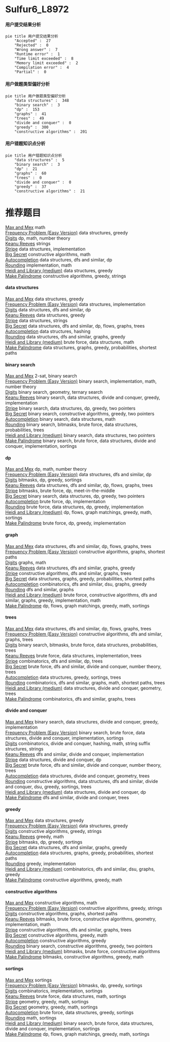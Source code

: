 # Sulfur6_L8972
<!-- tabs:start -->
#### **用户提交结果分析**

```mermaid
pie title 用户提交结果分析
    "Accepted" :  27
    "Rejected" :  0
    "Wrong answer" :  7
    "Runtime error" :  1
    "Time limit exceeded" :  8
    "Memory limit exceeded" :  2
    "Compilation error" :  4
    "Partial" :  0
```
#### **用户做题类型偏好分析**

```mermaid
pie title 用户做题类型偏好分析
    "data structures" :  348
    "binary search" :  3
    "dp" :  153
    "graphs" :  41
    "trees" :  49
    "divide and conquer" :  0
    "greedy" :  300
    "constructive algorithms" :  201
```
#### **用户错题知识点分析**

```mermaid
pie title 用户错题知识点分析
    "data structures" :  5
    "binary search" :  3
    "dp" :  21
    "graphs" :  60
    "trees" :  0
    "divide and conquer" :  0
    "greedy" :  37
    "constructive algorithms" :  21
```
<!-- tabs:end -->
# 推荐题目
[Max and Mex](http://codeforces.com/problemset/problem/1496/B)		math		  
[Frequency Problem (Easy Version)](http://codeforces.com/problemset/problem/1446/D1)		data structures,
                        greedy		  
[Digits](http://codeforces.com/problemset/problem/1510/D)		dp,
                        math,
                        number theory		  
[Keanu Reeves](http://codeforces.com/problemset/problem/1189/A)		strings		  
[Stripe](http://codeforces.com/problemset/problem/18/C)		data structures,
                        implementation		  
[Big Secret](http://codeforces.com/problemset/problem/925/C)		constructive algorithms,
                        math		  
[Autocompletion](http://codeforces.com/problemset/problem/1312/G)		data structures,
                        dfs and similar,
                        dp		  
[Rounding](http://codeforces.com/problemset/problem/898/A)		implementation,
                        math		  
[Heidi and Library (medium)](http://codeforces.com/problemset/problem/802/B)		data structures,
                        greedy		  
[Make Palindrome](http://codeforces.com/problemset/problem/600/C)		constructive algorithms,
                        greedy,
                        strings		  
<!-- tabs:start -->
#### **data structures**
[Max and Mex](http://codeforces.com/problemset/problem/1446/D1)		data structures,
                        greedy		  
[Frequency Problem (Easy Version)](http://codeforces.com/problemset/problem/18/C)		data structures,
                        implementation		  
[Digits](http://codeforces.com/problemset/problem/1312/G)		data structures,
                        dfs and similar,
                        dp		  
[Keanu Reeves](http://codeforces.com/problemset/problem/802/B)		data structures,
                        greedy		  
[Stripe](http://codeforces.com/problemset/problem/827/C)		data structures,
                        strings		  
[Big Secret](http://codeforces.com/problemset/problem/1263/F)		data structures,
                        dfs and similar,
                        dp,
                        flows,
                        graphs,
                        trees		  
[Autocompletion](http://codeforces.com/problemset/problem/733/D)		data structures,
                        hashing		  
[Rounding](http://codeforces.com/problemset/problem/1348/F)		data structures,
                        dfs and similar,
                        graphs,
                        greedy		  
[Heidi and Library (medium)](http://codeforces.com/problemset/problem/475/D)		brute force,
                        data structures,
                        math		  
[Make Palindrome](http://codeforces.com/problemset/problem/912/D)		data structures,
                        graphs,
                        greedy,
                        probabilities,
                        shortest paths		  
#### **binary search**
[Max and Mex](http://codeforces.com/problemset/problem/587/D)		2-sat,
                        binary search		  
[Frequency Problem (Easy Version)](http://codeforces.com/problemset/problem/1098/E)		binary search,
                        implementation,
                        math,
                        number theory		  
[Digits](https://codeforces.com/contest/1395/problem/F)		binary search,
                        geometry,
                        ternary search		  
[Keanu Reeves](https://codeforces.com/contest/1440/problem/E)		binary search,
                        data structures,
                        divide and conquer,
                        greedy,
                        implementation		  
[Stripe](http://codeforces.com/problemset/problem/1492/C)		binary search,
                        data structures,
                        dp,
                        greedy,
                        two pointers		  
[Big Secret](http://codeforces.com/problemset/problem/1463/D)		binary search,
                        constructive algorithms,
                        greedy,
                        two pointers		  
[Autocompletion](http://codeforces.com/problemset/problem/1490/G)		binary search,
                        data structures,
                        math		  
[Rounding](http://codeforces.com/problemset/problem/1479/D)		binary search,
                        bitmasks,
                        brute force,
                        data structures,
                        probabilities,
                        trees		  
[Heidi and Library (medium)](http://codeforces.com/problemset/problem/1436/E)		binary search,
                        data structures,
                        two pointers		  
[Make Palindrome](http://codeforces.com/problemset/problem/1461/D)		binary search,
                        brute force,
                        data structures,
                        divide and conquer,
                        implementation,
                        sortings		  
#### **dp**
[Max and Mex](http://codeforces.com/problemset/problem/1510/D)		dp,
                        math,
                        number theory		  
[Frequency Problem (Easy Version)](http://codeforces.com/problemset/problem/1312/G)		data structures,
                        dfs and similar,
                        dp		  
[Digits](http://codeforces.com/problemset/problem/417/D)		bitmasks,
                        dp,
                        greedy,
                        sortings		  
[Keanu Reeves](http://codeforces.com/problemset/problem/1263/F)		data structures,
                        dfs and similar,
                        dp,
                        flows,
                        graphs,
                        trees		  
[Stripe](http://codeforces.com/problemset/problem/1105/E)		bitmasks,
                        brute force,
                        dp,
                        meet-in-the-middle		  
[Big Secret](http://codeforces.com/problemset/problem/1492/C)		binary search,
                        data structures,
                        dp,
                        greedy,
                        two pointers		  
[Autocompletion](https://codeforces.com/contest/1457/problem/C)		brute force,
                        dp,
                        implementation		  
[Rounding](http://codeforces.com/problemset/problem/1491/C)		brute force,
                        data structures,
                        dp,
                        greedy,
                        implementation		  
[Heidi and Library (medium)](http://codeforces.com/problemset/problem/1437/C)		dp,
                        flows,
                        graph matchings,
                        greedy,
                        math,
                        sortings		  
[Make Palindrome](http://codeforces.com/problemset/problem/1499/B)		brute force,
                        dp,
                        greedy,
                        implementation		  
#### **graph**
[Max and Mex](http://codeforces.com/problemset/problem/1263/F)		data structures,
                        dfs and similar,
                        dp,
                        flows,
                        graphs,
                        trees		  
[Frequency Problem (Easy Version)](http://codeforces.com/problemset/problem/543/B)		constructive algorithms,
                        graphs,
                        shortest paths		  
[Digits](https://codeforces.com/contest/403/problem/C)		graphs,
                        math		  
[Keanu Reeves](http://codeforces.com/problemset/problem/1348/F)		data structures,
                        dfs and similar,
                        graphs,
                        greedy		  
[Stripe](http://codeforces.com/problemset/problem/317/C)		constructive algorithms,
                        dfs and similar,
                        graphs,
                        trees		  
[Big Secret](http://codeforces.com/problemset/problem/912/D)		data structures,
                        graphs,
                        greedy,
                        probabilities,
                        shortest paths		  
[Autocompletion](http://codeforces.com/problemset/problem/325/E)		combinatorics,
                        dfs and similar,
                        dsu,
                        graphs,
                        greedy		  
[Rounding](http://codeforces.com/problemset/problem/1062/F)		dfs and similar,
                        graphs		  
[Heidi and Library (medium)](http://codeforces.com/problemset/problem/1487/C)		brute force,
                        constructive algorithms,
                        dfs and similar,
                        graphs,
                        greedy,
                        implementation,
                        math		  
[Make Palindrome](http://codeforces.com/problemset/problem/1437/C)		dp,
                        flows,
                        graph matchings,
                        greedy,
                        math,
                        sortings		  
#### **trees**
[Max and Mex](http://codeforces.com/problemset/problem/1263/F)		data structures,
                        dfs and similar,
                        dp,
                        flows,
                        graphs,
                        trees		  
[Frequency Problem (Easy Version)](http://codeforces.com/problemset/problem/317/C)		constructive algorithms,
                        dfs and similar,
                        graphs,
                        trees		  
[Digits](http://codeforces.com/problemset/problem/1479/D)		binary search,
                        bitmasks,
                        brute force,
                        data structures,
                        probabilities,
                        trees		  
[Keanu Reeves](http://codeforces.com/problemset/problem/1511/C)		brute force,
                        data structures,
                        implementation,
                        trees		  
[Stripe](http://codeforces.com/problemset/problem/1499/F)		combinatorics,
                        dfs and similar,
                        dp,
                        trees		  
[Big Secret](http://codeforces.com/problemset/problem/1491/E)		brute force,
                        dfs and similar,
                        divide and conquer,
                        number theory,
                        trees		  
[Autocompletion](http://codeforces.com/problemset/problem/1466/D)		data structures,
                        greedy,
                        sortings,
                        trees		  
[Rounding](http://codeforces.com/problemset/problem/1495/D)		combinatorics,
                        dfs and similar,
                        graphs,
                        math,
                        shortest paths,
                        trees		  
[Heidi and Library (medium)](http://codeforces.com/problemset/problem/1303/G)		data structures,
                        divide and conquer,
                        geometry,
                        trees		  
[Make Palindrome](http://codeforces.com/problemset/problem/1454/E)		combinatorics,
                        dfs and similar,
                        graphs,
                        trees		  
#### **divide and conquer**
[Max and Mex](https://codeforces.com/contest/1440/problem/E)		binary search,
                        data structures,
                        divide and conquer,
                        greedy,
                        implementation		  
[Frequency Problem (Easy Version)](http://codeforces.com/problemset/problem/1461/D)		binary search,
                        brute force,
                        data structures,
                        divide and conquer,
                        implementation,
                        sortings		  
[Digits](http://codeforces.com/problemset/problem/1466/G)		combinatorics,
                        divide and conquer,
                        hashing,
                        math,
                        string suffix structures,
                        strings		  
[Keanu Reeves](http://codeforces.com/problemset/problem/1490/D)		dfs and similar,
                        divide and conquer,
                        implementation		  
[Stripe](https://codeforces.com/contest/1483/problem/C)		data structures,
                        divide and conquer,
                        dp		  
[Big Secret](http://codeforces.com/problemset/problem/1491/E)		brute force,
                        dfs and similar,
                        divide and conquer,
                        number theory,
                        trees		  
[Autocompletion](http://codeforces.com/problemset/problem/1303/G)		data structures,
                        divide and conquer,
                        geometry,
                        trees		  
[Rounding](http://codeforces.com/problemset/problem/1494/D)		constructive algorithms,
                        data structures,
                        dfs and similar,
                        divide and conquer,
                        dsu,
                        greedy,
                        sortings,
                        trees		  
[Heidi and Library (medium)](http://codeforces.com/problemset/problem/1482/E)		data structures,
                        divide and conquer,
                        dp		  
[Make Palindrome](http://codeforces.com/problemset/problem/566/C)		dfs and similar,
                        divide and conquer,
                        trees		  
#### **greedy**
[Max and Mex](http://codeforces.com/problemset/problem/1446/D1)		data structures,
                        greedy		  
[Frequency Problem (Easy Version)](http://codeforces.com/problemset/problem/802/B)		data structures,
                        greedy		  
[Digits](http://codeforces.com/problemset/problem/600/C)		constructive algorithms,
                        greedy,
                        strings		  
[Keanu Reeves](http://codeforces.com/problemset/problem/1217/B)		greedy,
                        math		  
[Stripe](http://codeforces.com/problemset/problem/417/D)		bitmasks,
                        dp,
                        greedy,
                        sortings		  
[Big Secret](http://codeforces.com/problemset/problem/1348/F)		data structures,
                        dfs and similar,
                        graphs,
                        greedy		  
[Autocompletion](http://codeforces.com/problemset/problem/912/D)		data structures,
                        graphs,
                        greedy,
                        probabilities,
                        shortest paths		  
[Rounding](http://codeforces.com/problemset/problem/1341/B)		greedy,
                        implementation		  
[Heidi and Library (medium)](http://codeforces.com/problemset/problem/325/E)		combinatorics,
                        dfs and similar,
                        dsu,
                        graphs,
                        greedy		  
[Make Palindrome](http://codeforces.com/problemset/problem/1353/A)		constructive algorithms,
                        greedy,
                        math		  
#### **constructive algorithms**
[Max and Mex](http://codeforces.com/problemset/problem/925/C)		constructive algorithms,
                        math		  
[Frequency Problem (Easy Version)](http://codeforces.com/problemset/problem/600/C)		constructive algorithms,
                        greedy,
                        strings		  
[Digits](http://codeforces.com/problemset/problem/543/B)		constructive algorithms,
                        graphs,
                        shortest paths		  
[Keanu Reeves](http://codeforces.com/problemset/problem/581/D)		bitmasks,
                        brute force,
                        constructive algorithms,
                        geometry,
                        implementation,
                        math		  
[Stripe](http://codeforces.com/problemset/problem/317/C)		constructive algorithms,
                        dfs and similar,
                        graphs,
                        trees		  
[Big Secret](http://codeforces.com/problemset/problem/1353/A)		constructive algorithms,
                        greedy,
                        math		  
[Autocompletion](http://codeforces.com/problemset/problem/1493/A)		constructive algorithms,
                        greedy		  
[Rounding](http://codeforces.com/problemset/problem/1463/D)		binary search,
                        constructive algorithms,
                        greedy,
                        two pointers		  
[Heidi and Library (medium)](https://codeforces.com/contest/1456/problem/B)		bitmasks,
                        brute force,
                        constructive algorithms		  
[Make Palindrome](http://codeforces.com/problemset/problem/1492/D)		bitmasks,
                        constructive algorithms,
                        greedy,
                        math		  
#### **sortings**
[Max and Mex](http://codeforces.com/problemset/problem/599/C)		sortings		  
[Frequency Problem (Easy Version)](http://codeforces.com/problemset/problem/417/D)		bitmasks,
                        dp,
                        greedy,
                        sortings		  
[Digits](http://codeforces.com/problemset/problem/459/B)		combinatorics,
                        implementation,
                        sortings		  
[Keanu Reeves](http://codeforces.com/problemset/problem/538/F)		brute force,
                        data structures,
                        math,
                        sortings		  
[Stripe](https://codeforces.com/contest/1496/problem/C)		geometry,
                        greedy,
                        math,
                        sortings		  
[Big Secret](http://codeforces.com/problemset/problem/1495/A)		geometry,
                        greedy,
                        math,
                        sortings		  
[Autocompletion](http://codeforces.com/problemset/problem/1497/A)		brute force,
                        data structures,
                        greedy,
                        sortings		  
[Rounding](http://codeforces.com/problemset/problem/1427/A)		math,
                        sortings		  
[Heidi and Library (medium)](http://codeforces.com/problemset/problem/1461/D)		binary search,
                        brute force,
                        data structures,
                        divide and conquer,
                        implementation,
                        sortings		  
[Make Palindrome](http://codeforces.com/problemset/problem/1437/C)		dp,
                        flows,
                        graph matchings,
                        greedy,
                        math,
                        sortings		  
<!-- tabs:end -->
